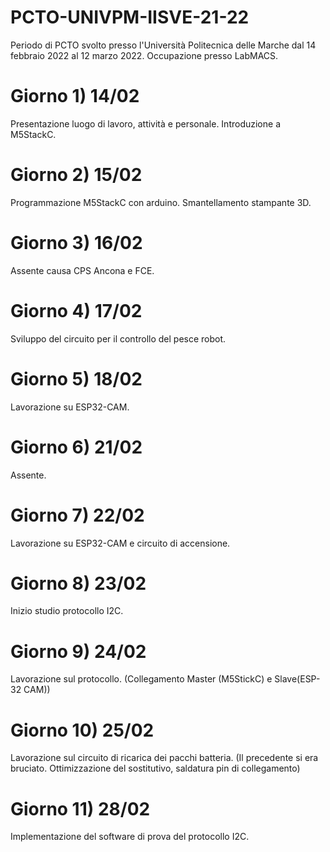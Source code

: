 # PCTO-UNIVPM-IISVE-21-22
Periodo di PCTO svolto presso l'Università Politecnica delle Marche dal 14 febbraio 2022 al 12 marzo 2022. 
Occupazione presso LabMACS. 

# Giorno 1) 14/02
Presentazione luogo di lavoro, attività e personale. 
Introduzione a M5StackC.

# Giorno 2) 15/02
Programmazione M5StackC con arduino. 
Smantellamento stampante 3D.

# Giorno 3) 16/02
Assente causa CPS Ancona e FCE.

# Giorno 4) 17/02
Sviluppo del circuito per il controllo del pesce robot. 

# Giorno 5) 18/02
Lavorazione su ESP32-CAM.

# Giorno 6) 21/02
Assente.

# Giorno 7) 22/02
Lavorazione su ESP32-CAM e circuito di accensione. 

# Giorno 8) 23/02
Inizio studio protocollo I2C.

# Giorno 9) 24/02
Lavorazione sul protocollo. (Collegamento Master (M5StickC) e Slave(ESP-32 CAM))

# Giorno 10) 25/02
Lavorazione sul circuito di ricarica dei pacchi batteria. (Il precedente si era bruciato. Ottimizzazione del sostitutivo, saldatura pin di collegamento)

# Giorno 11) 28/02
Implementazione del software di prova del protocollo I2C.
